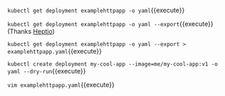 `kubectl get deployment examplehttpapp -o yaml`{{execute}}

`kubectl get deployment examplehttpapp -o yaml --export`{{execute}} (Thanks [Heptio](https://blog.heptio.com/using-kubectl-to-jumpstart-a-yaml-file-heptioprotip-6f5b8a63a3ea))

`kubectl get deployment examplehttpapp -o yaml --export > examplehttpapp.yaml`{{execute}}

`kubectl create deployment my-cool-app --image=me/my-cool-app:v1 -o yaml --dry-run`{{execute}}

`vim examplehttpapp.yaml`{{execute}}
